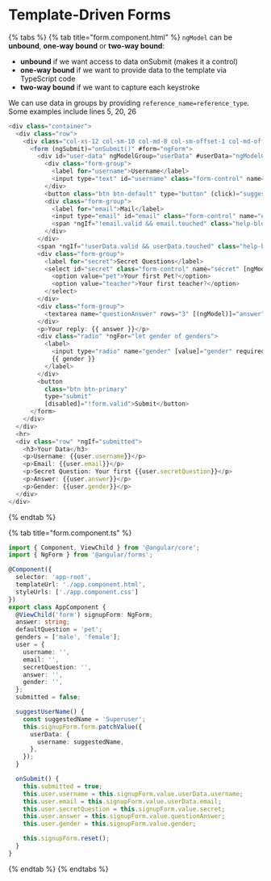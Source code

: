 # Template-Driven Forms

{% tabs %}
{% tab title="form.component.html" %}
`ngModel` can be **unbound**, **one-way bound** or **two-way bound**:

* **unbound** if we want access to data onSubmit \(makes it a control\)
* **one-way bound** if we want to provide data to the template via TypeScript code
* **two-way bound** if we want to capture each keystroke

We can use data in groups by providing `reference_name=reference_type`. Some examples include lines 5, 20, 26

```javascript
<div class="container">
  <div class="row">
    <div class="col-xs-12 col-sm-10 col-md-8 col-sm-offset-1 col-md-offset-2">
      <form (ngSubmit)="onSubmit()" #form="ngForm">
        <div id="user-data" ngModelGroup="userData" #userData="ngModelGroup">
          <div class="form-group">
            <label for="username">Username</label>
            <input type="text" id="username" class="form-control" name="username" ngModel required>
          </div>
          <button class="btn btn-default" type="button" (click)="suggestUserName()">Suggest an Username</button>
          <div class="form-group">
            <label for="email">Mail</label>
            <input type="email" id="email" class="form-control" name="email" ngModel required email #email="ngModel">
            <span *ngIf="!email.valid && email.touched" class="help-block">Please enter a valid email!</span>
          </div>
        </div>
        <span *ngIf="!userData.valid && userData.touched" class="help-block">Data is invalid!</span>
        <div class="form-group">
          <label for="secret">Secret Questions</label>
          <select id="secret" class="form-control" name="secret" [ngModel]="defaultQuestion">
            <option value="pet">Your first Pet?</option>
            <option value="teacher">Your first teacher?</option>
          </select>
        </div>
        <div class="form-group">
          <textarea name="questionAnswer" rows="3" [(ngModel)]="answer"></textarea>
        </div>
        <p>Your reply: {{ answer }}</p>
        <div class="radio" *ngFor="let gender of genders">
          <label>
            <input type="radio" name="gender" [value]="gender" required ngModel>
            {{ gender }}
          </label>
        </div>
        <button
          class="btn btn-primary"
          type="submit"
          [disabled]="!form.valid">Submit</button>
      </form>
    </div>
  </div>
  <hr>
  <div class="row" *ngIf="submitted">
    <h3>Your Data</h3>
    <p>Username: {{user.username}}</p>
    <p>Email: {{user.email}}</p>
    <p>Secret Question: Your first {{user.secretQuestion}}</p>
    <p>Answer: {{user.answer}}</p>
    <p>Gender: {{user.gender}}</p>
  </div>
</div>
```
{% endtab %}

{% tab title="form.component.ts" %}
```typescript
import { Component, ViewChild } from '@angular/core';
import { NgForm } from '@angular/forms';

@Component({
  selector: 'app-root',
  templateUrl: './app.component.html',
  styleUrls: ['./app.component.css']
})
export class AppComponent {
  @ViewChild('form') signupForm: NgForm;
  answer: string;
  defaultQuestion = 'pet';
  genders = ['male', 'female'];
  user = {
    username: '',
    email: '',
    secretQuestion: '',
    answer: '',
    gender: '',
  };
  submitted = false;

  suggestUserName() {
    const suggestedName = 'Superuser';
    this.signupForm.form.patchValue({
      userData: {
        username: suggestedName,
      },
    });
  }

  onSubmit() {
    this.submitted = true;
    this.user.username = this.signupForm.value.userData.username;
    this.user.email = this.signupForm.value.userData.email;
    this.user.secretQuestion = this.signupForm.value.secret;
    this.user.answer = this.signupForm.value.questionAnswer;
    this.user.gender = this.signupForm.value.gender;

    this.signupForm.reset();
  }
}
```
{% endtab %}
{% endtabs %}



